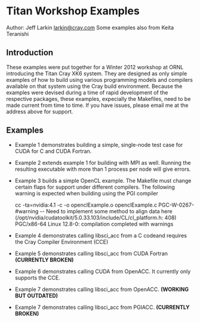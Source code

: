 Titan Workshop Examples 
======================= 
Author: Jeff Larkin <larkin@cray.com> 
Some examples also from Keita Teranishi

Introduction 
------------
These examples were put together for a Winter 2012 workshop at ORNL introducing the
Titan Cray XK6 system. They are designed as only simple examples of how to build
using various programming models and compilers available on that system using
the Cray build environment. Because the examples were devised during a time of
rapid development of the respective packages, these examples, expecially the
Makefiles, need to be made current from time to time. If you have issues, please
email me at the address above for support.

Examples
--------
* Example 1 demonstrates building a simple, single-node test case for CUDA for C
  and CUDA Fortran.
* Example 2 extends example 1 for building with MPI as well. Running the
  resulting executable with more than 1 process per node will give errors.
* Example 3 builds a simple OpenCL example. The Makefile must change certain
  flaps for support under different compilers. The following warning is expected
  when building using the PGI compiler

    cc -ta=nvidia:4.1 -c -o openclExample.o openclExample.c
    PGC-W-0267-#warning --   Need to implement some method to align data here (/opt/nvidia/cudatoolkit/5.0.33.103/include/CL/cl_platform.h: 408)
    PGC/x86-64 Linux 12.8-0: compilation completed with warnings

* Example 4 demonstrates calling libsci\_acc from a C codeand requires the Cray
  Compiler Environment (CCE)
* Example 5 demonstrates calling libsci\_acc from CUDA Fortran **(CURRENTLY BROKEN)**
* Example 6 demonstrates calling CUDA from OpenACC. It currently only supports
  the CCE.
* Example 7 demonstrates calling libsci_acc from OpenACC. **(WORKING BUT OUTDATED)**
* Example 7 demonstrates calling libsci_acc from PGIACC. **(CURRENTLY BROKEN)**
